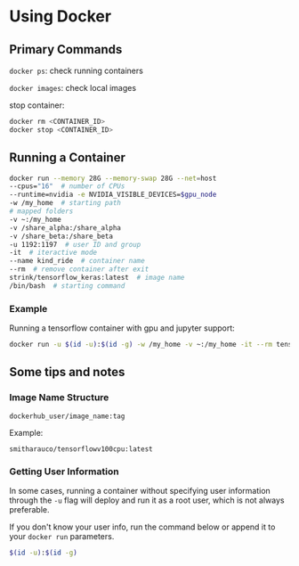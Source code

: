 # Using Docker

## Primary Commands

`docker ps`: check running containers

`docker images`: check local images

stop container:

``` bash
docker rm <CONTAINER_ID>
docker stop <CONTAINER_ID>
```

## Running a Container

```bash
docker run --memory 28G --memory-swap 28G --net=host
--cpus="16"  # number of CPUs
--runtime=nvidia -e NVIDIA_VISIBLE_DEVICES=$gpu_node
-w /my_home  # starting path
# mapped folders
-v ~:/my_home
-v /share_alpha:/share_alpha
-v /share_beta:/share_beta
-u 1192:1197  # user ID and group
-it  # iteractive mode
--name kind_ride  # container name
--rm  # remove container after exit
strink/tensorflow_keras:latest  # image name
/bin/bash  # starting command
```

### Example

Running a tensorflow container with gpu and jupyter support:

```bash
docker run -u $(id -u):$(id -g) -w /my_home -v ~:/my_home -it --rm tensorflow/tensorflow:2.3.0-gpu-jupyter /bin/bash
```

## Some tips and notes

### Image Name Structure

`dockerhub_user/image_name:tag`

Example:

`smitharauco/tensorflowv100cpu:latest`

### Getting User Information

In some cases, running a container without specifying user information through the `-u` flag will deploy and run it as a root user, which is not always preferable.

If you don't know your user info, run the command below or append it to your `docker run` parameters.

```bash
$(id -u):$(id -g)
```
